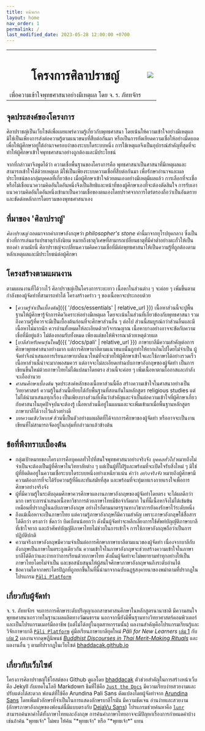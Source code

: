```yaml
---
title: หน้าแรก
layout: home
nav_order: 1
permalink: /
last_modified_date: 2023-05-28 12:00:00 +0700
---
```

<center>
<table>
<tbody>
<tr>
<td style="text-align:center;">
<h1>โครงการศิลาปราชญ์</h1>
เพื่อความเข้าใจพุทธศาสนาอย่างมีเหตุผล โดย จ. ร. ภัททจักร 
</td>
<td style="text-align:center;">
<img src="{{ '/assets/images/silaprat-logo.png' | relative_url }}" />
</td>
</tr>
</tbody>
</table>
</center>

## จุดประสงค์ของโครงการ
ศิลาปราชญ์เป็นเว็บไซต์เพื่อเผยแพร่ความรู้เกี่ยวกับพุทธศาสนา โดยเน้นให้ความเข้าใจอย่างมีเหตุผล มิใช่เป็นเพียงการส่งต่อความรู้ตามแนวขนบที่สืบต่อกันมา หรือเป็นการยัดเยียดความเชื่อให้อย่างมืดบอด เพื่อให้ผู้ศึกษาอยู่ใต้อำนาจครอบงำของระบบใดระบบหนึ่ง การใช้เหตุผลจึงเป็นอุปกรณ์สำคัญที่สุดที่จะทำให้ผู้ศึกษาเข้าใจพุทธศาสนาอย่างถูกต้องและมีประโยชน์

จากที่กล่าวมาจึงพูดได้ว่า ความเชื่อพื้นฐานของโครงการคือ พุทธศาสนาเป็นศาสนาที่มีเหตุผลและสามารถเข้าใจได้ด้วยเหตุผล มิใช่เป็นเพียงระบบความเชื่อที่สืบต่อกันมา เพื่อรักษาอำนาจและผลประโยชน์ของกลุ่มบุคคลที่เกี่ยวข้อง เมื่อผู้ศึกษาเข้าใจด้วยตนเองอย่างมีเหตุมีผลแล้ว การเลือกที่จะเชื่อหรือไม่เชื่อแนวความคิดอันใดอันหนึ่งจึงเป็นสิทธิและหน้าที่ของผู้ศึกษาเองที่จะต้องตัดสินใจ การรับเอาแนวความคิดอันใดอันหนึ่งเข้ามาเป็นความเชื่อของตนเองโดยปราศจากการไตร่ตรองถือว่าเป็นอันตรายและขัดต่อหลักการโดยรวมของพุทธศาสนาเอง

## ที่มาของ 'ศิลาปราญ์'
*ศิลาปราชญ์* ถอดมาจากคำภาษาอังกฤษว่า *philosopher's stone* คำนี้มาจากยุโรปยุคกลาง ซึ่งเป็นช่วงที่การเล่นแร่แปรธาตุกำลังนิยม หมายถึงธาตุวิเศษที่สามารถเปลี่ยนธาตุที่มีค่าต่ำอย่างตะกั่วให้เป็นทองคำ ตามนัยนี้ ศิลาปราชญ์จะเปลี่ยนความคิดความเชื่อที่มีต่อพุทธศาสนาให้เป็นความรู้ที่ถูกต้องตามหลักเหตุผลและมีประโยชน์ต่อผู้ศึกษา

## โครงสร้างตามแผนงาน
ตามแผนงานที่ได้วางไว้ ศิลาปราชญ์เป็นโครงการระยะยาว เนื้อหาในส่วนต่าง ๆ จะค่อย ๆ เพิ่มขึ้นตามกำลังของผู้จัดทำที่สามารถทำได้ โครงสร้างคร่าว ๆ ของเนื้อหาจะประกอบด้วย
- [*ความรู้จำเป็นเบื้องต้น*]({{ '/docs/essentials' | relative_url }}) เนื้อหาส่วนนี้จะปูพื้นฐานให้ผู้ศึกษารู้จักการคิดวิเคราะห์อย่างมีเหตุผล โดยจะเน้นในส่วนที่เกี่ยวข้องกับพุทธศาสนา รวมถึงความรู้ที่ควรจะมีเป็นเบื้องต้นก่อนที่จะศึกษาส่วนอื่น ๆ ต่อไป ส่วนนี้สมบูรณ์กว่าส่วนอื่นและมีเนื้อหาไม่มากนัก ควรอ่านทั้งหมดให้ละเอียดด้วยวิจารณญาณ เนื้อหาบางอย่างอาจจะขัดกับความเชื่อที่มีอยู่แล้ว ไม่ต้องยอมรับทั้งหมด เพียงแต่ขอให้พิจารณาด้วยเหตุด้วยผล
- [*บาลีสำหรับคนรุ่นใหม่*]({{ '/docs/pali' | relative_url }}) ภาษาบาลีมีความสำคัญต่อการศึกษาพุทธศาสนาอย่างมาก แต่การศึกษาบาลีตามแนวขนบนั้นถูกทำให้ยากเกินไปโดยไม่จำเป็น ผู้จัดทำจึงนำเสนอการเรียนภาษาบาลีแนวใหม่ที่จะช่วยให้ผู้ศึกษาเข้าใจและใช้ภาษาได้อย่างรวดเร็ว เนื้อหาส่วนนี้น่าจะมากพอสมควร แต่อาจจะไม่ละเอียดเท่าฉบับภาษาอังกฤษของผู้จัดทำ เป็นการเขียนขึ้นใหม่ด้วยภาษาไทยไม่ได้แปลมาโดยตรง ส่วนนี้จะค่อย ๆ เพิ่มเนื้อหาตามโอกาสและกำลังจะเอื้ออำนวย
- *ศาสนศึกษาเบื้องต้น* จุดประสงค์หลักของเนื้อหาส่วนนี้คือ สร้างความเข้าใจในศาสนาอย่างเป็นวิทยาศาสตร์ ความรู้ในส่วนนี้เทียบได้กับพื้นฐานที่สอนกันในหลักสูตร religious studies แต่ไม่ได้นำมาเสนอทุกเรื่อง เป็นเพียงบางส่วนที่เห็นว่าสำคัญและจำเป็นต่อความเข้าใจที่ผู้ศึกษาเกี่ยวกับศาสนาในยุคปัจจุบันจะต้องรู้ เนื้อหาส่วนนี้อยู่ในแผนและจะเพิ่มเข้ามาเมื่อพื้นฐานหลักสูตรภาษาบาลีได้วางไว้แล้วอย่างดี
- *บทความเชิงวิพากษ์* ส่วนนี้เป็นตัวอย่างผลผลิตที่ได้จากการศึกษาของผู้จัดทำ หรืออาจจะเป็นงานเขียนที่ไม่สามารถจัดอยู่ในกลุ่มที่กล่าวมาแล้วข้างต้น

## ข้อที่พึงทราบเบื้องต้น
- กลุ่มเป้าหมายของโครงการคือบุคคลทั่วไปที่สนใจพุทธศาสนาอย่างจริงจัง *บุคคลทั่วไป* หมายถึงไม่จำเป็นจะต้องเป็นผู้ที่ศึกษาในวิทยาลัยต่าง ๆ แต่เป็นผู้ที่ใฝ่รู้และพร้อมที่จะเปิดใจรับสิ่งใหม่ ๆ มิใช่ผู้ที่ยึดติดอยู่ในความเชื่อระบบใดระบบหนึ่งอย่างเหนียวแน่น คำว่า *อย่างจริงจัง* หมายถึงผู้ศึกษามีความต้องการที่จะได้รับความรู้ที่ดีและทันสมัยที่สุด และพร้อมที่จะทุ่มเทแรงกายแรงใจเพื่อการศึกษาอย่างจริงจัง
- ผู้ที่มีความรู้ในระดับอุดมศึกษาควรศึกษาผลงานภาษาอังกฤษของผู้จัดทำโดยตรง จะได้ผลดีกว่ามาก เพราะการนำเสนอเนื้อหาวิชาการด้วยภาษาไทยมีข้อจำกัดมาก ในที่นี้เนื้อหาจึงไม่ได้เข้มข้นเหมือนที่ปรากฏในฉบับภาษาอังกฤษ อย่างไรก็ตามมาตรฐานทางวิชาการยังคงรักษาไว้ระดับหนึ่ง
- ถึงแม้เนื้อหาจะเป็นภาษาไทย แต่ความรู้ภาษาอังกฤษก็มีความสำคัญ เพราะภาษาอังกฤษใช้สื่อสารได้ดีกว่า ตรงกว่า ชัดกว่า บิดเบือนน้อยกว่า ดังนั้นผู้จัดทำจะหลีกเลี่ยงการใช้ศัพท์บัญญัติภาษาบาลีที่เข้าใจยาก และถ้าศัพท์บัญญัติภาษาไทยไม่ช่วยในการเข้าใจ การใช้ภาษาอังกฤษถือว่าเป็นการปฏิบัติปกติ
- ความจริงภาษาอังกฤษมีความจำเป็นต่อการศึกษาภาษาบาลีตามแนวของผู้จัดทำ เนื่องจากบาลีกับอังกฤษเป็นภาษาในตระกูลเดียวกัน ความเข้าใจในภาษาอังกฤษจะช่วยสร้างความเข้าใจในภาษาบาลีได้ดีกว่าและง่ายกว่าการเรียนด้วยภาษาไทย ดังนั้นผู้จัดทำจะไม่พยายามทำทุกอย่างให้เป็นภาษาไทยโดยไม่จำเป็น และขอสนับสนุนให้ผู้สนใจศึกษาภาษาอังกฤษจนถึงระดับอ่านได้
- ข้อความใดจากพระไตรปิฎกที่ถูกยกขึ้นในที่นี้นำมาจากฉบับฉฏฺฐสงฺคายนาของพม่าตามที่ปรากฏในโปรแกรม [`Pāli Platform`](https://bhaddacak.github.io/paliplatform)

## เกี่ยวกับผู้จัดทำ
จ. ร. ภัททจักร จบการการศึกษาระดับปริญญาเอกสาขาศาสนศึกษาในหลักสูตรนานาชาติ มีความสนใจพุทธศาสนาเถรวาทในฐานะผลผลิตทางวัฒนธรรม นอกจากนี้ยังมีพื้นฐานทางวิทยาศาสตร์คอมพิวเตอร์และเป็นโปรแกรมเมอร์มืออาชีพ (แต่ไม่ได้อยู่ในอุตสาหกรรมนั้น) ผลงานสำคัญคือโปรแกรมเรียนรู้และวิจัยภาษาบาลี [`Pāli Platform`](https://bhaddacak.github.io/paliplatform) คู่มือเรียนภาษาบาลียุคใหม่ *Pāli for New Learners* [เล่ม 1](https://bhaddacak.github.io/palicon) กับ [เล่ม 2](https://bhaddacak.github.io/palitex) ผลงานจากดุษฎีนิพนธ์ [*Buddhist Discourses in Thai Merit-Making Rituals*](https://bhaddacak.github.io/buddisthai) และผลงานอื่น ๆ ตามที่ปรากฏในเว็บไซต์ [bhaddacak.github.io](https://bhaddacak.github.io)

## เกี่ยวกับเว็บไซต์
โครงการศิลาปราชญ์ใช้โฮสต์ของ Github ดูแลโดย [bhaddacak](https://github.com/bhaddacak) ตัวช่วยสำคัญในการสร้างหน้าเว็บคือ Jekyll กับเทคโนโลยี Markdown ธีมที่ใช้คือ [`Just the Docs`](https://just-the-docs.github.io/just-the-docs/) มีความเรียบง่ายสวยงามและปรับแต่งได้สะดวก ฟอนต์ที่ใช้คือ Arundina Pali Sans ดัดแปลงโดยผู้จัดทำจาก [Arundina Sans](https://github.com/tlwg/fonts-arundina) โดยเพิ่มตัวอักษรที่จำเป็นในการแสดงอักษรบาลีโรมัน มีความชัดเจน อ่านง่ายและสวยงาม (อักษรภาษาอังกฤษของฟอนต์นี้มีแบบตรงกับ [DejaVu Sans](https://dejavu-fonts.github.io)) โปรแกรมช่วยค้นหาคือ [`lunr`](https://lunrjs.com) สามารถค้นหาคำได้ทั้งภาษาไทยและอังกฤษ การค้นคำภาษาไทยอาจจะมีปัญหาเรื่องการกำหนดคำบ้าง เช่นถ้าค้น "พุทธเจ้า" ไม่พบ ให้ค้น "\*พุทธเจ้า" หรือ "\*พุทธเจ้า\*" แทน

